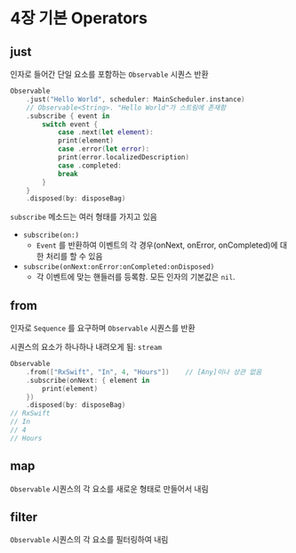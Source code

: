 # 4장 기본 Operators

## just

인자로 들어간 단일 요소를 포함하는 `Observable` 시퀀스 반환

```swift
Observable
	.just("Hello World", scheduler: MainScheduler.instance)
	// Observable<String>. "Hello World"가 스트림에 존재함
	.subscribe { event in
		switch event {
            case .next(let element):
            print(element)
            case .error(let error):
            print(error.localizedDescription)
            case .completed:
            break
        }
	}
	.disposed(by: disposeBag)
```

`subscribe` 메소드는 여러 형태를 가지고 있음

- `subscribe(on:)`
  -  `Event` 를 반환하여 이벤트의 각 경우(onNext, onError, onCompleted)에 대한 처리를 할 수 있음
- `subscribe(onNext:onError:onCompleted:onDisposed)`
  - 각 이벤트에 맞는 핸들러를 등록함. 모든 인자의 기본값은 `nil`.

## from

인자로 `Sequence` 를 요구하며 `Observable` 시퀀스를 반환

시퀀스의 요소가 하나하나 내려오게 됨: `stream`

```swift
Observable
	.from(["RxSwift", "In", 4, "Hours"])	// [Any]이나 상관 없음
	.subscribe(onNext: { element in
		print(element)
	})
	.disposed(by: disposeBag)
// RxSwift
// In
// 4
// Hours
```

## map

`Observable` 시퀀스의 각 요소를 새로운 형태로 만들어서 내림

## filter

`Observable` 시퀀스의 각 요소를 필터링하여 내림